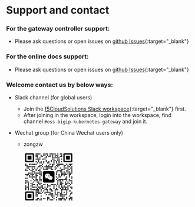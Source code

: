 # Support and contact

### For the gateway controller support:

* Please ask questions or open issues on [github Issues](https://github.com/f5devcentral/bigip-kubernetes-gateway/issues){:target="_blank"}

### For the online docs support:

* Please ask questions or open issues on [github Issues](https://github.com/f5se/bigip-gatewayapi-docs/issues){:target="_blank"}

### Welcome contact us by below ways:

* Slack channel (for global users)
    * Join the [f5CloudSolutions Slack workspace](https://f5cloudsolutions.herokuapp.com/){:target="_blank"} first.
    * After joining in the workspace, login into the workspace, find channel `#oss-bigip-kubernetes-gateway` and join it.

* Wechat group (for China Wechat users only)

    * zongzw 
    
      <img src=./wechat-qr-zongzw.png width=30% align="center"/>

